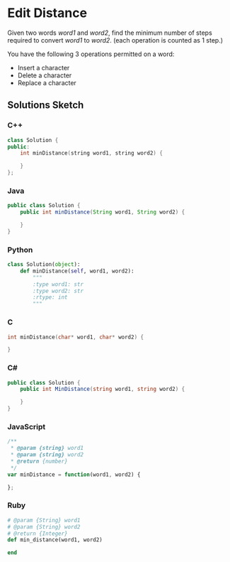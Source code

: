 # Edit Distance

Given two words *word1* and *word2*, find the minimum number of steps required to convert *word1* to *word2*. (each operation is counted as 1 step.)

You have the following 3 operations permitted on a word:

* Insert a character
* Delete a character
* Replace a character

## Solutions Sketch

### C++
```C++
class Solution {
public:
    int minDistance(string word1, string word2) {

    }
};
```

### Java
```Java
public class Solution {
    public int minDistance(String word1, String word2) {

    }
}
```

### Python
```Python
class Solution(object):
    def minDistance(self, word1, word2):
        """
        :type word1: str
        :type word2: str
        :rtype: int
        """
```

### C
```C
int minDistance(char* word1, char* word2) {

}
```

### C# 
```C#
public class Solution {
    public int MinDistance(string word1, string word2) {

    }
}
```

### JavaScript
```JavaScript
/**
 * @param {string} word1
 * @param {string} word2
 * @return {number}
 */
var minDistance = function(word1, word2) {

};
```

### Ruby
```Ruby
# @param {String} word1
# @param {String} word2
# @return {Integer}
def min_distance(word1, word2)

end
```
